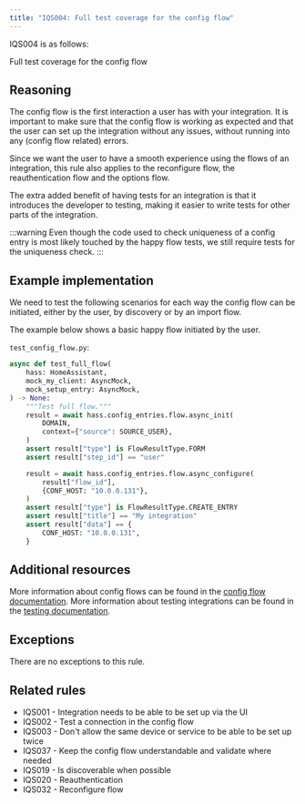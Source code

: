 ```yaml
---
title: "IQS004: Full test coverage for the config flow"
---
```


IQS004 is as follows:

Full test coverage for the config flow

## Reasoning
The config flow is the first interaction a user has with your integration.
It is important to make sure that the config flow is working as expected and that the user can set up the integration without any issues, without running into any (config flow related) errors.

Since we want the user to have a smooth experience using the flows of an integration, this rule also applies to the reconfigure flow, the reauthentication flow and the options flow.

The extra added benefit of having tests for an integration is that it introduces the developer to testing, making it easier to write tests for other parts of the integration.

:::warning
Even though the code used to check uniqueness of a config entry is most likely touched by the happy flow tests, we still require tests for the uniqueness check.
:::

## Example implementation
We need to test the following scenarios for each way the config flow can be initiated, either by the user, by discovery or by an import flow.

The example below shows a basic happy flow initiated by the user.

`test_config_flow.py`:
```python
async def test_full_flow(
    hass: HomeAssistant,
    mock_my_client: AsyncMock,
    mock_setup_entry: AsyncMock,
) -> None:
    """Test full flow."""
    result = await hass.config_entries.flow.async_init(
        DOMAIN,
        context={"source": SOURCE_USER},
    )
    assert result["type"] is FlowResultType.FORM
    assert result["step_id"] == "user"

    result = await hass.config_entries.flow.async_configure(
        result["flow_id"],
        {CONF_HOST: "10.0.0.131"},
    )
    assert result["type"] is FlowResultType.CREATE_ENTRY
    assert result["title"] == "My integration"
    assert result["data"] == {
        CONF_HOST: "10.0.0.131",
    }
```

## Additional resources
More information about config flows can be found in the [config flow documentation](../../../config_entries_index).
More information about testing integrations can be found in the [testing documentation](../../../development_testing).

## Exceptions
There are no exceptions to this rule.

## Related rules
- IQS001 - Integration needs to be able to be set up via the UI
- IQS002 - Test a connection in the config flow
- IQS003 - Don't allow the same device or service to be able to be set up twice
- IQS037 - Keep the config flow understandable and validate where needed
- IQS019 - Is discoverable when possible
- IQS020 - Reauthentication
- IQS032 - Reconfigure flow